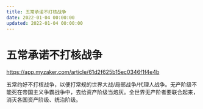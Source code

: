 ```yaml
---
title: 五常承诺不打核战争
date: 2022-01-04 00:00:00
updated: 2022-01-04 00:00:00
---
```


# 五常承诺不打核战争

https://app.myzaker.com/article/61d2f625b15ec0346f1f4e4b

五常约好不打核战争，以便打常规的世界大战/局部战争/代理人战争。无产阶级不能死在帝国主义争霸战争中，去给资产阶级当炮灰。全世界无产阶者要联合起来，消灭各国资产阶级、统治阶级。
